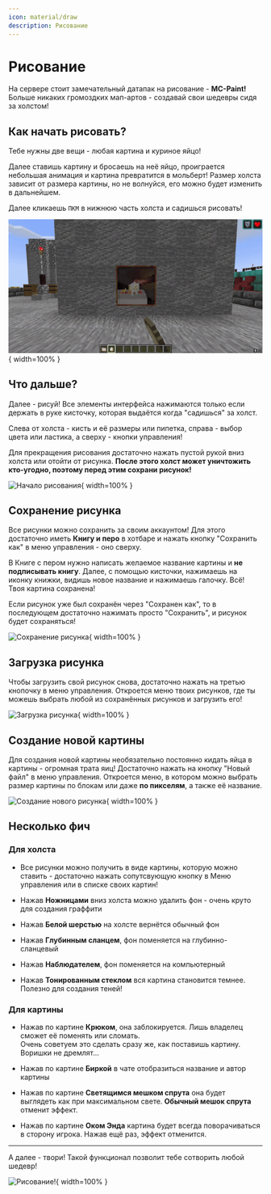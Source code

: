 ```yaml
---
icon: material/draw
description: Рисование
---
```


# Рисование

На сервере стоит замечательный датапак на рисование - **MC-Paint!** Больше никаких громоздких мап-артов - создавай свои шедевры сидя за холстом!

## **Как начать рисовать?**

Тебе нужны две вещи - любая картина и куриное яйцо!

Далее ставишь картину и бросаешь на неё яйцо, проиграется небольшая анимация и картина превратится в мольберт! Размер холста зависит от размера картины, но не волнуйся, его можно будет изменить в дальнейшем.

Далее кликаешь `ПКМ` в нижнюю часть холста и садишься рисовать!

![Создание холста](/assets/gameplay/unique/artmap/creating_art.gif){ width=100% }

## **Что дальше?**

Далее - рисуй! Все элементы интерфейса нажимаются только если держать в руке кисточку, которая выдаётся когда "садишься" за холст.

Слева от холста - кисть и её размеры или пипетка, справа - выбор цвета или ластика, а сверху - кнопки управления!

Для прекращения рисования достаточно нажать пустой рукой вниз холста или отойти от рисунка. <span class="red">**После этого холст может уничтожить кто-угодно, поэтому перед этим сохрани рисунок!**</span>

![Начало рисования](/assets/gameplay/unique/artmap/drawing_art.gif){ width=100% }

## **Сохранение рисунка**

Все рисунки можно сохранить за своим аккаунтом! Для этого достаточно иметь **Книгу и перо** в хотбаре и нажать кнопку "Сохранить как" в меню управления - оно сверху.

В Книге с пером нужно написать желаемое название картины и **не подписывать книгу**. Далее, с помощью кисточки, нажимаешь на иконку книжки, видишь новое название и нажимаешь галочку. Всё! Твоя картина сохранена!

Если рисунок уже был сохранён через "Сохранен как", то в последующем достаточно нажимать просто "Сохранить", и рисунок будет сохраняться!

![Сохранение рисунка](/assets/gameplay/unique/artmap/saving_art.gif){ width=100% }

## **Загрузка рисунка**

Чтобы загрузить свой рисунок снова, достаточно нажать на третью кнопочку в меню управления. Откроется меню твоих рисунков, где ты можешь выбрать любой из сохранённых рисунков и загрузить его!

![Загрузка рисунка](/assets/gameplay/unique/artmap/load_art.gif){ width=100% }

## **Создание новой картины**

Для создания новой картины необязательно постоянно кидать яйца в картины - огромная трата яиц! Достаточно нажать на кнопку "Новый файл" в меню управления. Откроется меню, в котором можно выбрать размер картины по блокам или даже **по пикселям**, а также её название.

![Создание нового рисунка](/assets/gameplay/unique/artmap/creating_new_art.gif){ width=100% }

## **Несколько фич**

### Для холста

- Все рисунки можно получить в виде картины, которую можно ставить - достаточно нажать сопутсвующую кнопку в Меню управления или в списке своих картин!

- Нажав **Ножницами** вниз холста можно удалить фон - очень круто для создания граффити

- Нажав **Белой шерстью** на холсте вернётся обычный фон

- Нажав **Глубинным сланцем**, фон поменяется на глубинно-сланцевый

- Нажав **Наблюдателем**, фон поменяется на компьютерный

- Нажав **Тонированным стеклом** вся картина становится темнее. Полезно для создания теней!

### Для картины

- Нажав по картине **Крюком**, она заблокируется. Лишь владелец сможет её поменять или сломать.  
<span class="red">Очень советуем это сделать сразу же, как поставишь картину. Воришки не дремлят...</span>

- Нажав по картине **Биркой** в чате отобразиться название и автор картины

- Нажав по картине **Светящимся мешком спрута** она будет выглядеть как при максимальном свете. **Обычный мешок спрута** отменит эффект.

- Нажав по картине **Оком Энда** картина будет всегда поворачиваться в сторону игрока. Нажав ещё раз, эффект отменится.

***

А далее - твори! Такой функционал позволит тебе сотворить любой шедевр!  

![Рисование!](/assets/gameplay/unique/artmap/example_art.gif){ width=100% }